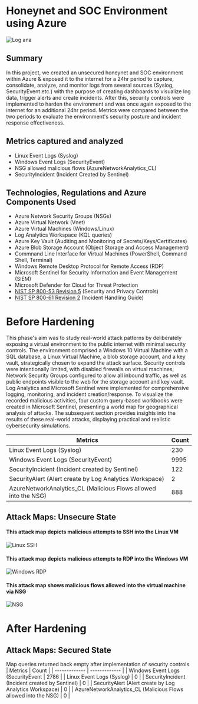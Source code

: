 # Honeynet and SOC Environment using Azure

![Log ana](https://github.com/emeka789/SiemLab/assets/99328320/5e785f6b-fa0e-4a5e-be95-69e9777b7299)

## Summary

In this project, we created an unsecured honeynet and SOC environment within Azure & exposed it to the internet for a 24hr period to capture, consolidate, analyze, and monitor logs from several sources (Syslog, SecurityEvent etc.) with the purpose of creating dashboards to visualize log data, trigger alerts and create incidents. After this, security controls were implemented to harden the environment and was once again exposed to the internet for an additional 24hr period. Metrics were compared between the two periods to evaluate the environment's security posture and incident response effectiveness.

## Metrics captured and analyzed

- Linux Event Logs (Syslog)
- Windows Event Logs (SecurityEvent)
- NSG allowed malicious flows (AzureNetworkAnalytics_CL)
- SecurityIncident (Incident Created by Sentinel)

## Technologies, Regulations and Azure Components Used
- Azure Network Security Groups (NSGs)
- Azure Virtual Network (Vnet)
- Azure Virtual Machines (Windows/Linux)
- Log Analytics Workspace (KQL queries)
- Azure Key Vault (Auditing and Monitoring of Secrets/Keys/Certificates) 
- Azure Blob Storage Account (Object Storage and Access Management)
- Commnand Line Interface for Virtual Machines (PowerShell, Command Shell, Terminal)
- Windows Remote Desktop Protocol for Remote Access (RDP)
- Microsoft Sentinel for Security Information and Event Management (SIEM)
- Microsoft Defender for Cloud for Threat Protection
- [NIST SP 800-53 Revision 5](https://csrc.nist.gov/pubs/sp/800/53/r5/upd1/final)  (Security and Privacy Controls)
- [NIST SP 800-61 Revision 2](https://www.nist.gov/privacy-framework/nist-sp-800-61) (Incident Handling Guide)

# Before Hardening

This phase's aim was to study real-world attack patterns by deliberately exposing a virtual environment to the public internet with minimal security controls. The environment comprised a Windows 10 Virtual Machine with a SQL database, a Linux Virtual Machine, a blob storage account, and a key vault, strategically chosen to expand the attack surface. Security controls were intentionally limited, with disabled firewalls on virtual machines, Network Security Groups configured to allow all inbound traffic, as well as public endpoints visible to the web for the storage account and key vault. Log Analytics and Microsoft Sentinel were implemented for comprehensive logging, monitoring, and incident creation/response. To visualize the recorded malicious activities, four custom query-based workbooks were created in Microsoft Sentinel, presenting a world map for geographical analysis of attacks. The subsequent section provides insights into the results of these real-world attacks, displaying practical and realistic cybersecurity simulations.

| Metrics  | Count |
| ------------- | ------------- |
| Linux Event Logs (Syslog)  |  230 |
| Windows Event Logs (SecurityEvent)  | 9995  |
| SecurityIncident (Incident created by Sentinel) |  122 |
| SecurityAlert (Alert create by Log Analytics Workspace)  | 2  |
| AzureNetworkAnalytics_CL (Malicious Flows allowed into the NSG)  | 888  |


## Attack Maps: Unsecure State

#### This attack map depicts malicious attempts to SSH into the Linux VM
![Linux SSH](https://github.com/emeka789/emeka789/assets/99328320/15323529-2c39-457c-9bc5-39d00deb1c1d)

#### This attack map depicts malicious attempts to RDP into the Windows VM
![Windows RDP](https://github.com/emeka789/emeka789/assets/99328320/5c4683eb-2e66-4ccb-ad25-4fc4922491b0)

#### This attack map shows malicious flows allowed into the virtual machine via NSG
![NSG](https://github.com/emeka789/emeka789/assets/99328320/ce49c11a-78a6-41be-9fad-be8bb0524ebc)

# After Hardening

## Attack Maps: Secured State
  Map queries returned back empty after implementation of security controls
| Metrics  | Count |
| ------------- | ------------- |
| Windows Event Logs (SecurityEvent  |  2786 |
| Linux Event Logs (Syslog)  | 0  |
| SecurityIncident (Incident created by Sentinel) |  0 |
| SecurityAlert (Alert create by Log Analytics Workspace)  | 0  |
| AzureNetworkAnalytics_CL (Malicious Flows allowed into the NSG)  | 0  |  



